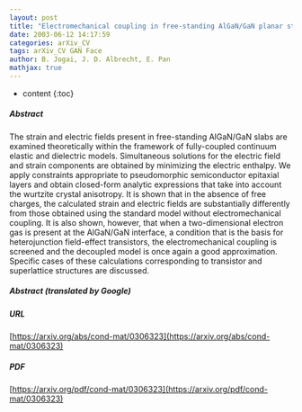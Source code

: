 ```yaml
---
layout: post
title: "Electromechanical coupling in free-standing AlGaN/GaN planar structures"
date: 2003-06-12 14:17:59
categories: arXiv_CV
tags: arXiv_CV GAN Face
author: B. Jogai, J. D. Albrecht, E. Pan
mathjax: true
---
```


* content
{:toc}

##### Abstract
The strain and electric fields present in free-standing AlGaN/GaN slabs are examined theoretically within the framework of fully-coupled continuum elastic and dielectric models. Simultaneous solutions for the electric field and strain components are obtained by minimizing the electric enthalpy. We apply constraints appropriate to pseudomorphic semiconductor epitaxial layers and obtain closed-form analytic expressions that take into account the wurtzite crystal anisotropy. It is shown that in the absence of free charges, the calculated strain and electric fields are substantially differently from those obtained using the standard model without electromechanical coupling. It is also shown, however, that when a two-dimensional electron gas is present at the AlGaN/GaN interface, a condition that is the basis for heterojunction field-effect transistors, the electromechanical coupling is screened and the decoupled model is once again a good approximation. Specific cases of these calculations corresponding to transistor and superlattice structures are discussed.

##### Abstract (translated by Google)


##### URL
[https://arxiv.org/abs/cond-mat/0306323](https://arxiv.org/abs/cond-mat/0306323)

##### PDF
[https://arxiv.org/pdf/cond-mat/0306323](https://arxiv.org/pdf/cond-mat/0306323)

